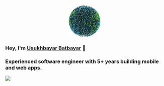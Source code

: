 <p align="center" >
  <a href="https://unobatbayar.github.io" target="_blank"><img src="https://github.com/unobatbayar/unobatbayar/blob/main/planet.gif?raw=true" width="100" /></a>
</p>

### Hey, I'm <a href="https://unobatbayar.github.io" target="_blank">Usukhbayar Batbayar</a> 👋
### Experienced software engineer with 5+ years building mobile and web apps.

<div>
  <img src="https://skillicons.dev/icons?i=docker,apple,unity,reactivex,swift,nextjs,ts,tailwind,py,fastapi,postgres" />
</div>
